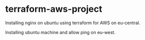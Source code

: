 # terraform-aws-project
Installing nginx on ubuntu using terraform for AWS on eu-central.

Installing ubuntu machine and allow ping on eu-west.
